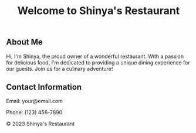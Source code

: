 <!DOCTYPE html>
<html>
<head>
    <title>Shinya's Restaurant</title>
</head>
<body>
    <header>
        <h1>Welcome to Shinya's Restaurant</h1>
    </header>
    <section>
        <h2>About Me</h2>
        <p>Hi, I'm Shinya, the proud owner of a wonderful restaurant. With a passion for delicious food, I'm dedicated to providing a unique dining experience for our guests. Join us for a culinary adventure!</p>
    </section>
    <section>
        <h2>Contact Information</h2>
        <p>Email: your@email.com</p>
        <p>Phone: (123) 456-7890</p>
    </section>
    <footer>
        <p>&copy; 2023 Shinya's Restaurant</p>
    </footer>
</body>
</html>
